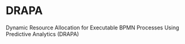 # DRAPA
Dynamic Resource Allocation for Executable BPMN Processes Using Predictive Analytics (DRAPA)
